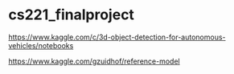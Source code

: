 # cs221_finalproject

https://www.kaggle.com/c/3d-object-detection-for-autonomous-vehicles/notebooks

https://www.kaggle.com/gzuidhof/reference-model
